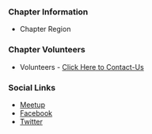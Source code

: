 ### Chapter Information
* Chapter Region

### Chapter Volunteers

<!-- * [Prithiv (Secretary)](mailto:tamilbotnet@gmail.org) -->

* Volunteers - [Click Here to Contact-Us](mailto:arun.sakthivel@owasp.com)

### Social Links
* [Meetup](https://www.meetup.com/dindigul-owasp-meetup-group/)
* [Facebook](https://www.facebook.com/owaspdindigul)
* [Twitter](https://twitter.com/owaspdindigul) 

